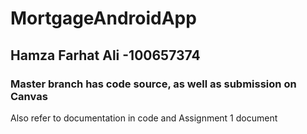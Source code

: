 # MortgageAndroidApp
## Hamza Farhat Ali -100657374
### Master branch has code source, as well as submission on Canvas
Also refer to documentation in code and Assignment 1 document 


